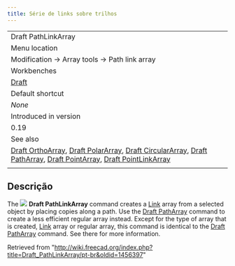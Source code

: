 ```yaml
---
title: Série de links sobre trilhos
---
```

|  |
| --- |
| Draft PathLinkArray |
| Menu location |
| Modification → Array tools → Path link array |
| Workbenches |
| [Draft](/Draft_Workbench "Draft Workbench") |
| Default shortcut |
| *None* |
| Introduced in version |
| 0.19 |
| See also |
| [Draft OrthoArray](/Draft_OrthoArray "Draft OrthoArray"), [Draft PolarArray](/Draft_PolarArray "Draft PolarArray"), [Draft CircularArray](/Draft_CircularArray "Draft CircularArray"), [Draft PathArray](/Draft_PathArray "Draft PathArray"), [Draft PointArray](/Draft_PointArray "Draft PointArray"), [Draft PointLinkArray](/Draft_PointLinkArray "Draft PointLinkArray") |
|  |

## Descrição

The ![](/images/Draft_PathLinkArray.svg) **Draft PathLinkArray** command creates a [Link](/App_Link "App Link") array from a selected object by placing copies along a path. Use the [Draft PathArray](/Draft_PathArray "Draft PathArray") command to create a less efficient regular array instead. Except for the type of array that is created, [Link](/App_Link "App Link") array or regular array, this command is identical to the [Draft PathArray](/Draft_PathArray "Draft PathArray") command. See there for more information.

Retrieved from "<http://wiki.freecad.org/index.php?title=Draft_PathLinkArray/pt-br&oldid=1456397>"